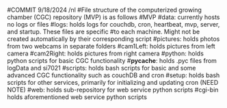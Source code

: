 #COMMIT 9/18/2024
/nl
#File structure of the computerized growing chamber (CGC) repository (MVP) is as follows
#MVP
  #data: currently hosts no logs or files
  #logs: holds logs for couchdb, cron, heartbeat, mvp, server, and startup. These files are specific
                  #to each machine. Might not be created automatically by their corresponding script
  #pictures: holds photos from two webcams in separate folders
    #cam1Left: holds pictures from left camera
    #cam2Right: holds pictures from right camera
  #python: holds python scripts for basic CGC functionality
    #__pycache__: holds .pyc files from logData and si7021
  #scripts: holds bash scripts for basic and some advanced CGC functionality such as couchDB and cron
  #setup: holds bash scripts for other services, primarily for initializing and updating cron (NEED NOTE)
  #web: holds sub-repository for web service python scripts
    #cgi-bin holds aforementioned web service python scripts
  
